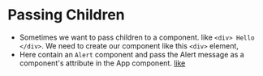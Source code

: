 # Passing Children
- Sometimes we want to pass children to a component. like `<div> Hello </div>`. We need to create our component like this `<div>` element,
- Here contain an `Alert` component and pass the Alert message as a component's attribute in the App component. [like](https://github.com/Rumindu/codeWithMosh-react-course-part1/tree/e3325a183064499cb505d283123beda72bd05565)